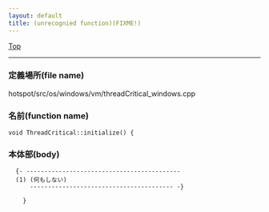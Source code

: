 ```yaml
---
layout: default
title: (unrecognied function)(FIXME!)
---
```

[Top](../index.html)

--- 
### 定義場所(file name)
hotspot/src/os/windows/vm/threadCritical_windows.cpp

### 名前(function name)
```
void ThreadCritical::initialize() {
```

### 本体部(body)
```
  {- -------------------------------------------
  (1) (何もしない)
      ---------------------------------------- -}

	}
	
```


